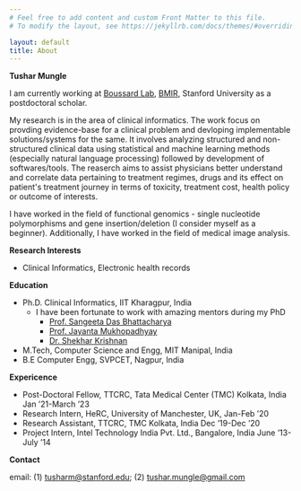 ```yaml
---
# Feel free to add content and custom Front Matter to this file.
# To modify the layout, see https://jekyllrb.com/docs/themes/#overriding-theme-defaults

layout: default
title: About
---
```


**Tushar Mungle**

I am currently working at [Boussard Lab](https://med.stanford.edu/boussard-lab.html), [BMIR](https://bmir.stanford.edu/), Stanford University as a postdoctoral scholar. 

My research is in the area of clinical informatics. The work focus on provding evidence-base for a clinical problem and devloping implementable solutions/systems for the same. It involves analyzing structured and non-structured clinical data using statistical and machine learning methods (especially natural language processing) followed by development of softwares/tools. The reaserch aims to assist physicians better understand and correlate data pertaining to treatment regimes, drugs and its effect on patient's treatment journey in terms of toxicity, treatment cost, health policy or outcome of interests. 

I have worked in the field of functional genomics - single nucleotide polymorphisms and gene insertion/deletion (I consider myself as a beginner). Additionally, I have worked in the field of medical image analysis. 

**Research Interests**

- Clinical Informatics, Electronic health records

**Education**
- Ph.D. Clinical Informatics, IIT Kharagpur, India
	- I have been fortunate to work with amazing mentors during my PhD 
		- [Prof. Sangeeta Das Bhattacharya](https://www.iitkgp.ac.in/department/MM/faculty/mm-sangeeta)
		- [Prof. Jayanta Mukhopadhyay](http://www.facweb.iitkgp.ac.in/~jay/)
		- [Dr. Shekhar Krishnan](https://www.ttcrc.org/shekhar-krishnan/) 
- M.Tech, Computer Science and Engg, MIT Manipal, India 
- B.E Computer Engg, SVPCET, Nagpur, India 

**Expericence**
- Post-Doctoral Fellow, TTCRC, Tata Medical Center (TMC) Kolkata, India Jan ’21-March ’23
- Research Intern, HeRC, University of Manchester, UK, Jan-Feb ’20
- Research Assistant, TTCRC, TMC Kolkata, India Dec ’19-Dec ’20
- Project Intern, Intel Technology India Pvt. Ltd., Bangalore, India June ’13-July ’14

**Contact** 

email: (1) [tusharm@stanford.edu](mailto:tusharm@stanford.edu); (2) [tushar.mungle@gmail.com](mailto:tushar.mungle@gmail.com)
